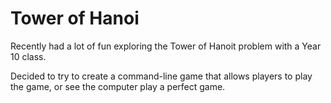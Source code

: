 # Tower of Hanoi

Recently had a lot of fun exploring the Tower of Hanoit problem with a Year 10 class.

Decided to try to create a command-line game that allows players to play the game, or see the computer play a perfect game.
